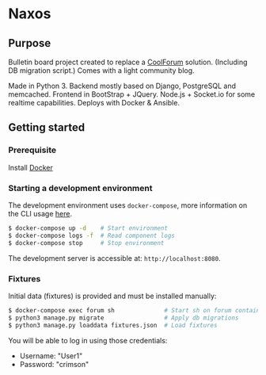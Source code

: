 Naxos
=====
Purpose
-------
Bulletin board project created to replace a [CoolForum](https://github.com/dsoriano/coolforum) solution. (Including DB migration script.) Comes with a light community blog.

Made in Python 3. Backend mostly based on Django, PostgreSQL and memcached. Frontend in BootStrap + JQuery. Node.js + Socket.io for some realtime capabilities. Deploys with Docker & Ansible.

Getting started
---------------
### Prerequisite
Install [Docker](https://www.docker.com/community-edition)

### Starting a development environment
The development environment uses `docker-compose`, more information on the CLI usage [here](https://docs.docker.com/compose/reference/).
```bash
$ docker-compose up -d    # Start environment
$ docker-compose logs -f  # Read component logs
$ docker-compose stop     # Stop environment
```
The development server is accessible at: `http://localhost:8080`.

### Fixtures
Initial data (fixtures) is provided and must be installed manually:
```bash
$ docker-compose exec forum sh              # Start sh on forum container
$ python3 manage.py migrate                 # Apply db migrations
$ python3 manage.py loaddata fixtures.json  # Load fixtures
```

You will be able to log in using those credentials:
- Username: "User1"
- Password: "crimson"
